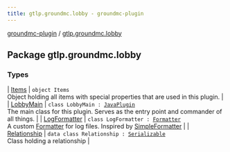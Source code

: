 ```yaml
---
title: gtlp.groundmc.lobby - groundmc-plugin
---
```


[groundmc-plugin](../index.html) / [gtlp.groundmc.lobby](.)

## Package gtlp.groundmc.lobby

### Types

| [Items](-items/index.html) | `object Items`<br>Object holding all items with special properties that are used in this plugin. |
| [LobbyMain](-lobby-main/index.html) | `class LobbyMain : `[`JavaPlugin`](https://hub.spigotmc.org/javadocs/spigot/org/bukkit/plugin/java/JavaPlugin.html)<br>The main class for this plugin. Serves as the entry point and commander of all things. |
| [LogFormatter](-log-formatter/index.html) | `class LogFormatter : `[`Formatter`](http://docs.oracle.com/javase/6/docs/api/java/util/logging/Formatter.html)<br>A custom [Formatter](http://docs.oracle.com/javase/6/docs/api/java/util/logging/Formatter.html) for log files. Inspired by [SimpleFormatter](http://docs.oracle.com/javase/6/docs/api/java/util/logging/SimpleFormatter.html) |
| [Relationship](-relationship/index.html) | `data class Relationship : `[`Serializable`](http://docs.oracle.com/javase/6/docs/api/java/io/Serializable.html)<br>Class holding a relationship |

